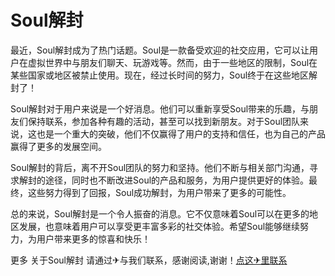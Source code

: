 # Soul解封

最近，Soul解封成为了热门话题。Soul是一款备受欢迎的社交应用，它可以让用户在虚拟世界中与朋友们聊天、玩游戏等。然而，由于一些地区的限制，Soul在某些国家或地区被禁止使用。现在，经过长时间的努力，Soul终于在这些地区解封了！

Soul解封对于用户来说是一个好消息。他们可以重新享受Soul带来的乐趣，与朋友们保持联系，参加各种有趣的活动，甚至可以找到新朋友。对于Soul团队来说，这也是一个重大的突破，他们不仅赢得了用户的支持和信任，也为自己的产品赢得了更多的发展空间。

Soul解封的背后，离不开Soul团队的努力和坚持。他们不断与相关部门沟通，寻求解封的途径，同时也不断改进Soul的产品和服务，为用户提供更好的体验。最终，这些努力得到了回报，Soul成功解封，为用户带来了更多的可能性。

总的来说，Soul解封是一个令人振奋的消息。它不仅意味着Soul可以在更多的地区发展，也意味着用户可以享受更丰富多彩的社交体验。希望Soul能够继续努力，为用户带来更多的惊喜和快乐！

更多 关于Soul解封 请通过✈与我们联系，感谢阅读,谢谢！[点这✈里联系](https://lm.k02.cc)